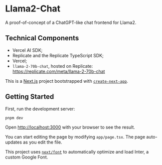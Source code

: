 # Llama2-Chat

A proof-of-concept of a ChatGPT-like chat frontend for Llama2.

## Technical Components

- Vercel AI SDK;
- Replicate and the Replicate TypeScript SDK;
- Vercel;
- `llama-2-70b-chat`, hosted on Replicate: https://replicate.com/meta/llama-2-70b-chat

This is a [Next.js](https://nextjs.org/) project bootstrapped with [`create-next-app`](https://github.com/vercel/next.js/tree/canary/packages/create-next-app).

## Getting Started

First, run the development server:

```bash
pnpm dev
```

Open [http://localhost:3000](http://localhost:3000) with your browser to see the result.

You can start editing the page by modifying `app/page.tsx`. The page auto-updates as you edit the file.

This project uses [`next/font`](https://nextjs.org/docs/basic-features/font-optimization) to automatically optimize and load Inter, a custom Google Font.
